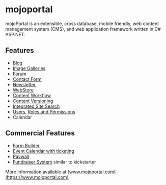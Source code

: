# mojoportal
mojoPortal is an extensible, cross database, mobile friendly, web content management system (CMS), and web application framework written in C# ASP.NET.

## Features
- [Blog](https://www.mojoportal.com/blogmodule.aspx)
- [Image Galleries](https://www.mojoportal.com/image-galleries.aspx)
- [Forum](https://www.mojoportal.com/forumsmodule.aspx)
- [Contact Form](https://www.mojoportal.com/using-the-contact-form.aspx)
- [Newsletter](https://www.mojoportal.com/using-the-newsletter)
- [WebStore](https://www.mojoportal.com/using-the-webstore-feature.aspx)
- [Content Workflow](https://www.mojoportal.com/using-the-content-workflow-system.aspx)
- [Content Versioning](https://www.mojoportal.com/using-content-version-history.aspx)
- [Integrated Site Search](https://www.mojoportal.com/site-search-overview)
- [Users](https://www.mojoportal.com/managingusers.aspx), [Roles and Permissions](https://www.mojoportal.com/rolesandpermissions.aspx)
- Calendar

## Commercial Features
- [Form Builder](https://www.mojoportal.com/form-wizard-pro-product)
- [Event Calendar with ticketing](https://www.mojoportal.com/event-calendar-pro-product)
- [Paywall](https://www.mojoportal.com/site-membership-pro-product)
- [Fundraiser System](https://www.mojoportal.com/fund-raiser-pro-product) similar to kickstarter

More information available at [www.mojoportal.com](https://www.mojoportal.com)
